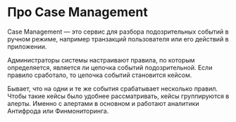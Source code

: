 # Про Case Management

Case Management — это сервис для разбора подозрительных событий в ручном режиме, например транзакций пользователя или его действий в приложении.

Администраторы системы настраивают правила, по которым определяется, является ли цепочка событий подозрительной. Если правило сработало, то цепочка событий становится кейсом.

Бывает, что на одни и те же события срабатывает несколько правил. Чтобы такие кейсы было удобнее рассматривать, кейсы группируются в алерты. Именно с алертами в основном и работают аналитики Антифрода или Финмониторинга.
